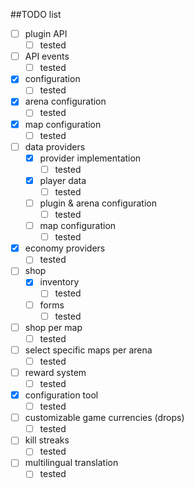 ##TODO list
- [ ] plugin API
  - [ ] tested
- [ ] API events
  - [ ] tested
- [x] configuration
  - [ ] tested
- [x] arena configuration
  - [ ] tested
- [x] map configuration
  - [ ] tested
- [ ] data providers
  - [x] provider implementation
    - [ ] tested
  - [x] player data
    - [ ] tested
  - [ ] plugin & arena configuration
    - [ ] tested
  - [ ] map configuration
    - [ ] tested
- [x] economy providers
  - [ ] tested
- [ ] shop
  - [x] inventory
    - [ ] tested
  - [ ] forms
    - [ ] tested
- [ ] shop per map
  - [ ] tested
- [ ] select specific maps per arena
  - [ ] tested
- [ ] reward system
  - [ ] tested
- [x] configuration tool
  - [ ] tested
- [ ] customizable game currencies (drops)
  - [ ] tested
- [ ] kill streaks
  - [ ] tested
- [ ] multilingual translation
  - [ ] tested